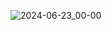 ![2024-06-23_00-00](https://github.com/hakenshi/calculadora/assets/111458342/30ea061c-459d-406d-9a33-0cae95b4b522)
